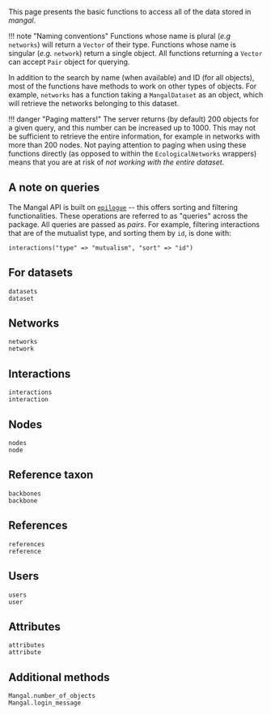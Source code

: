 This page presents the basic functions to access all of the data stored in
*mangal*.

!!! note "Naming conventions"
    Functions whose name is plural (*e.g* `networks`) will return a `Vector` of
    their type. Functions whose name is singular (*e.g.* `network`) return a single
    object. All functions returning a `Vector` can accept `Pair` object for querying.

In addition to the search by name (when available) and ID (for all objects),
most of the functions have methods to work on other types of objects. For
example, `networks` has a function taking a `MangalDataset` as an object, which
will retrieve the networks belonging to this dataset.

!!! danger "Paging matters!"
    The server returns (by default) 200 objects for a given query, and this number
    can be increased up to 1000. This may not be sufficient to retrieve the entire
    information, for example in networks with more than 200 nodes. Not paying
    attention to paging when using these functions directly (as opposed to within
    the `EcologicalNetworks` wrappers) means that you are at risk of *not working
    with the entire dataset*.

## A note on queries

The Mangal API is built on
[`epilogue`](https://github.com/dchester/epilogue#rest-api) -- this offers
sorting and filtering functionalities. These operations are referred to as
"queries" across the package. All queries are passed as *pairs*. For example,
filtering interactions that are of the mutualist type, and sorting them by `id`,
is done with:

~~~
interactions("type" => "mutualism", "sort" => "id")
~~~

## For datasets

```@docs
datasets
dataset
```

## Networks

```@docs
networks
network
```

## Interactions

```@docs
interactions
interaction
```

## Nodes

```@docs
nodes
node
```

## Reference taxon

```@docs
backbones
backbone
```

## References

```@docs
references
reference
```

## Users

```@docs
users
user
```

## Attributes

```@docs
attributes
attribute
```

## Additional methods

```@docs
Mangal.number_of_objects
Mangal.login_message
```
